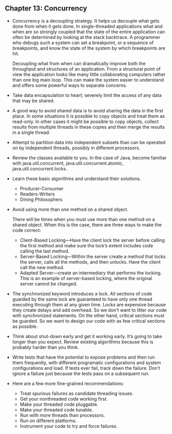 ## Chapter 13: Concurrency

- Concurrency is a decoupling strategy. It helps us decouple what gets done from when it gets done. In single-threaded applications what and when are so strongly coupled that the state of the entire application can often be determined by looking at the stack backtrace. A programmer who debugs such a system can set a breakpoint, or a sequence of breakpoints, and know the state of the system by which breakpoints are hit.

	Decoupling what from when can dramatically improve both the throughput and structures of an application. From a structural point of view the application looks like many little collaborating computers rather than one big main loop. This can make the system easier to understand and offers some powerful ways to separate concerns.

- Take data encapsulation to heart; severely limit the access of any data that may be shared.

- A good way to avoid shared data is to avoid sharing the data in the first place. In some situations it is possible to copy objects and treat them as read-only. In other cases it might be possible to copy objects, collect results from multiple threads in these copies and then merge the results in a single thread.

- Attempt to partition data into independent subsets than can be operated on by independent threads, possibly in different processors.

- Review the classes available to you. In the case of Java, become familiar with java.util.concurrent, java.util.concurrent.atomic, java.util.concurrent.locks.

- Learn these basic algorithms and understand their solutions.
	- Producer-Consumer
	- Readers-Writers
	- Dining Philosophers

- Avoid using more than one method on a shared object.

	There will be times when you must use more than one method on a shared object. When this is the case, there are three ways to make the code correct:
	- Client-Based Locking—Have the client lock the server before calling the first method and make sure the lock’s extent includes code calling the last method.
	- Server-Based Locking—Within the server create a method that locks the server, calls all the methods, and then unlocks. Have the client call the new method.
	- Adapted Server—create an intermediary that performs the locking. This is an example of server-based locking, where the original server cannot be changed.

- The synchronized keyword introduces a lock. All sections of code guarded by the same lock are guaranteed to have only one thread executing through them at any given time. Locks are expensive because they create delays and add overhead. So we don’t want to litter our code with synchronized statements. On the other hand, critical sections must be guarded. So we want to design our code with as few critical sections as possible.

- Think about shut-down early and get it working early. It’s going to take longer than you expect. Review existing algorithms because this is probably harder than you think.

- Write tests that have the potential to expose problems and then run them frequently, with different programatic configurations and system configurations and load. If tests ever fail, track down the failure. Don’t ignore a failure just because the tests pass on a subsequent run.

- Here are a few more fine-grained recommendations:
	- Treat spurious failures as candidate threading issues.
	- Get your nonthreaded code working first.
	- Make your threaded code pluggable.
	- Make your threaded code tunable.
	- Run with more threads than processors.
	- Run on different platforms.
	- Instrument your code to try and force failures.